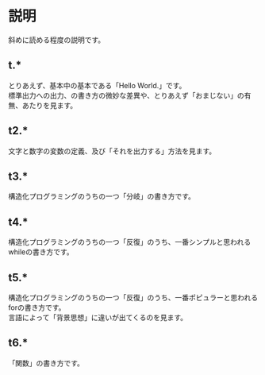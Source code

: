 # 説明
斜めに読める程度の説明です。

## t.*
とりあえず、基本中の基本である「Hello World.」です。  
標準出力への出力、の書き方の微妙な差異や、とりあえず「おまじない」の有無、あたりを見ます。

## t2.*
文字と数字の変数の定義、及び「それを出力する」方法を見ます。

## t3.*
構造化プログラミングのうちの一つ「分岐」の書き方です。

## t4.*
構造化プログラミングのうちの一つ「反復」のうち、一番シンプルと思われるwhileの書き方です。

## t5.*
構造化プログラミングのうちの一つ「反復」のうち、一番ポピュラーと思われるforの書き方です。  
言語によって「背景思想」に違いが出てくるのを見ます。

## t6.*
「関数」の書き方です。


